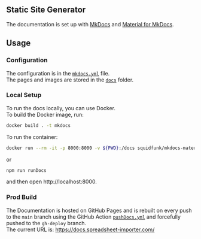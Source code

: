 ## Static Site Generator

The documentation is set up with [MkDocs](https://www.mkdocs.org/) and [Material for MkDocs](https://squidfunk.github.io/mkdocs-material/).

## Usage

### Configuration

The configuration is in the [`mkdocs.yml`](https://github.com/spreadsheetimporter/ui5-cc-spreadsheetimporter/blob/main/mkdocs.yml) file.  
The pages and images are stored in the [`docs`](https://github.com/spreadsheetimporter/ui5-cc-spreadsheetimporter/tree/main/docs) folder.

### Local Setup

To run the docs locally, you can use Docker.  
To build the Docker image, run:

```sh
docker build . -t mkdocs
```

To run the container:

```sh
docker run --rm -it -p 8000:8000 -v ${PWD}:/docs squidfunk/mkdocs-material
```

or

```sh
npm run runDocs
```

and then open http://localhost:8000.

### Prod Build

The Documentation is hosted on GitHub Pages and is rebuilt on every push to the `main` branch using the GitHub Action [`pushDocs.yml`](https://github.com/spreadsheetimporter/ui5-cc-spreadsheetimporter/blob/main/.github/workflows/pushDocs.yml) and forcefully pushed to the `gh-deploy` branch.  
The current URL is: https://docs.spreadsheet-importer.com/
